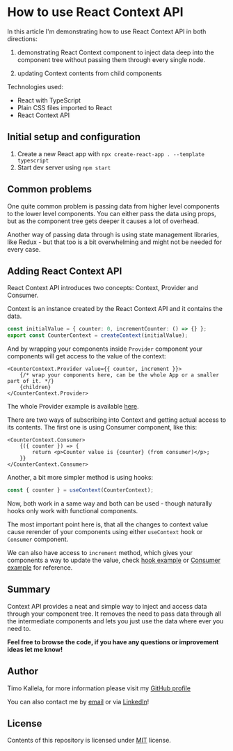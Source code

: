 # How to use React Context API

In this article I'm demonstrating how to use React Context API in both directions:

1) demonstrating React Context <Provider /> component to inject data deep into the component tree without passing them through every single node.

2) updating Context contents from child components

Technologies used:

- React with TypeScript
- Plain CSS files imported to React
- React Context API

## Initial setup and configuration

1. Create a new React app with `npx create-react-app . --template typescript`
2. Start dev server using `npm start`

## Common problems

One quite common problem is passing data from higher level components to the lower level components. You can either pass the data using props, but as the component tree gets deeper it causes a lot of overhead.

Another way of passing data through is using state management libraries, like Redux - but that too is a bit overwhelming and might not be needed for every case.

## Adding React Context API

React Context API introduces two concepts: Context, Provider and Consumer.

Context is an instance created by the React Context API and it contains the data.

```typescript
const initialValue = { counter: 0, incrementCounter: () => {} };
export const CounterContext = createContext(initialValue);
```

And by wrapping your components inside `Provider` component your components will get access to the value of the context:
```react
<CounterContext.Provider value={{ counter, increment }}>
    {/* wrap your components here, can be the whole App or a smaller part of it. */}
    {children}
</CounterContext.Provider>
```
The whole Provider example is available [here](src/providers/counter.tsx).

There are two ways of subscribing into Context and getting actual access to its contents. The first one is using Consumer component, like this:
```react
<CounterContext.Consumer>
    {({ counter }) => {
        return <p>Counter value is {counter} (from consumer)</p>;
    }}
</CounterContext.Consumer>
```

Another, a bit more simpler method is using hooks:
```typescript
const { counter } = useContext(CounterContext);
```

Now, both work in a same way and both can be used - though naturally hooks only work with functional components.

The most important point here is, that all the changes to context value cause rerender of your components using either `useContext` hook or `Consumer` component.

We can also have access to `increment` method, which gives your components a way to update the value, check [hook example](src/components/hook-increment.tsx) or [Consumer example](src/components/consumer-increment.tsx) for reference.

## Summary

Context API provides a neat and simple way to inject and access data through your component tree. It removes the need to pass data through all the intermediate components and lets you just use the data where ever you need to.

**Feel free to browse the code, if you have any questions or improvement ideas let me know!**

## Author

Timo Kallela, for more information please visit my [GitHub profile](https://github.com/kallelat)

You can also contact me by [email](mailto:timo.kallela@gmail.com) or via [LinkedIn](https://www.linkedin.com/in/kallelat/)!

## License

Contents of this repository is licensed under [MIT](LICENSE) license.
